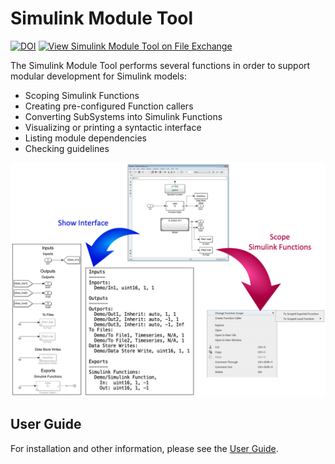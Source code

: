 # Simulink Module Tool
[![DOI](https://zenodo.org/badge/DOI/10.5281/zenodo.4321692.svg)](https://doi.org/10.5281/zenodo.4321692)
[![View Simulink Module Tool on File Exchange](https://www.mathworks.com/matlabcentral/images/matlab-file-exchange.svg)](https://www.mathworks.com/matlabcentral/fileexchange/71952-simulink-module-tool)

The Simulink Module Tool performs several functions in order to support modular development for Simulink models: 

* Scoping Simulink Functions
* Creating pre-configured Function callers
* Converting SubSystems into Simulink Functions
* Visualizing or printing a syntactic interface
* Listing module dependencies
* Checking guidelines

<img src="imgs/Cover.png" width="650">

## User Guide
For installation and other information, please see the [User Guide](doc/SimulinkModule_UserGuide.pdf).
